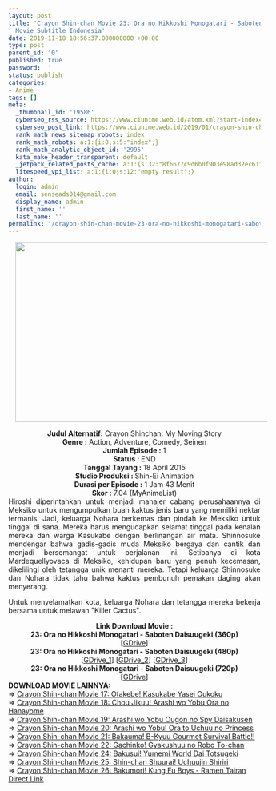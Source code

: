 ```yaml
---
layout: post
title: 'Crayon Shin-chan Movie 23: Ora no Hikkoshi Monogatari - Saboten Daisuugeki
  Movie Subtitle Indonesia'
date: 2019-11-18 18:56:37.000000000 +00:00
type: post
parent_id: '0'
published: true
password: ''
status: publish
categories:
- Anime
tags: []
meta:
  _thumbnail_id: '19586'
  cyberseo_rss_source: https://www.ciunime.web.id/atom.xml?start-index=2401&max-results=150
  cyberseo_post_link: https://www.ciunime.web.id/2019/01/crayon-shin-chan-movie-23-ora-no.html
  rank_math_news_sitemap_robots: index
  rank_math_robots: a:1:{i:0;s:5:"index";}
  rank_math_analytic_object_id: '2995'
  kata_make_header_transparent: default
  _jetpack_related_posts_cache: a:1:{s:32:"8f6677c9d6b0f903e98ad32ec61f8deb";a:2:{s:7:"expires";i:1657096941;s:7:"payload";a:0:{}}}
  litespeed_vpi_list: a:1:{i:0;s:12:"empty result";}
author:
  login: admin
  email: senseads014@gmail.com
  display_name: admin
  first_name: ''
  last_name: ''
permalink: "/crayon-shin-chan-movie-23-ora-no-hikkoshi-monogatari-saboten-daisuugeki-movie-subtitle-indonesia/"
---
```

<div class="separator" style="clear: both; text-align: center;"><a href="https://1.bp.blogspot.com/-kfl0h1IBOa0/XEiWnLWV6nI/AAAAAAAAIFk/kWQt35-p5ro_LaBmIq1p1pDTpN3LYVA7ACPcBGAYYCw/s1600/Crayon%2BShin-chan%2BMovie%2B23%2B-%2BOra%2Bno%2BHikkoshi%2BMonogatari%2B-%2BSaboten%2BDaisuugeki.jpg" imageanchor="1" style="margin-left: 1em; margin-right: 1em;"><img border="0" data-original-height="720" data-original-width="1280" height="360" src="{{ site.baseurl }}/assets/2019/11/Crayon%2BShin-chan%2BMovie%2B23%2B-%2BOra%2Bno%2BHikkoshi%2BMonogatari%2B-%2BSaboten%2BDaisuugeki.jpg" width="640" /></a></div>
<p>
<div style="text-align: center;"><b>Judul</b><b><b>&nbsp;Alternatif</b>:</b> Crayon Shinchan: My Moving Story</div>
<div style="text-align: center;"><b><b>Genre :</b></b> Action, Adventure, Comedy, Seinen</div>
<div style="text-align: center;"><b>Jumlah Episode :</b> 1<br /><b>Status :&nbsp;</b>END<br /><b>Tanggal Tayang :</b> 18 April 2015<br /><b>Studio Produksi : </b>Shin-Ei Animation<br /><b>Durasi per Episode :</b> 1 Jam 43 Menit</div>
<div style="text-align: center;"><b>Skor :</b> 7.04 (MyAnimeList)</div>
<div style="text-align: center;"></div>
<div style="text-align: justify;">Hiroshi diperintahkan untuk menjadi manajer cabang perusahaannya di Meksiko untuk mengumpulkan buah kaktus jenis baru yang memiliki nektar termanis. Jadi, keluarga Nohara berkemas dan pindah ke Meksiko untuk tinggal di sana. Mereka harus mengucapkan selamat tinggal pada kenalan mereka dan warga Kasukabe dengan berlinangan air mata. Shinnosuke mendengar bahwa gadis-gadis muda Meksiko bergaya dan cantik dan menjadi bersemangat untuk perjalanan ini. Setibanya di kota Mardequellyovaca di Meksiko, kehidupan baru yang penuh kecemasan, dikelilingi oleh tetangga unik menanti mereka. Tetapi keluarga Shinnosuke dan Nohara tidak tahu bahwa kaktus pembunuh pemakan daging akan menyerang.</p>
<p>Untuk menyelamatkan kota, keluarga Nohara dan tetangga mereka bekerja bersama untuk melawan "Killer Cactus".</p></div>
<div style="text-align: justify;"></div>
<div style="text-align: justify;"></div>
<div style="text-align: center;"><b>Link Download Movie :</b></div>
<div style="text-align: center;"></div>
<div style="text-align: center;"><b>23: Ora no Hikkoshi Monogatari - Saboten Daisuugeki (360p)</b></div>
<div style="text-align: center;">[<a href="https://drive.google.com/uc?export=download&amp;id=1gqi5fXOFYIo2AW3tDDV1p2sg2S_-cOZo" target="_blank" rel="noopener">GDrive</a>]</div>
<div style="text-align: center;"></div>
<div style="text-align: center;"><b>23: Ora no Hikkoshi Monogatari - Saboten Daisuugeki (480p)</b></div>
<div style="text-align: center;">[<a href="https://drive.google.com/uc?id=1SCZV4FRqxiioLEm0wB58aC8WiPW7YUbn" target="_blank" rel="noopener">GDrive_1</a>] [<a href="https://drive.google.com/uc?id=1elRF-3kgCg1Vg5W5vd9QRs3bUozMRNB4" target="_blank" rel="noopener">GDrive_2</a>] [<a href="https://drive.google.com/uc?export=download&amp;id=1HDWA5djy6b4i9R51s9cTjkYIT9wctgj0" target="_blank" rel="noopener">GDrive_3</a>]</div>
<div style="text-align: center;">
<div style="text-align: center;"><b>23: Ora no Hikkoshi Monogatari - Saboten Daisuugeki (720p)</b></div>
<div style="text-align: center;">[<a href="https://drive.google.com/uc?export=download&amp;id=11r0fi6bfmwAHyVyU-QyronMUehOYCAuB" target="_blank" rel="noopener">GDrive</a>]
<div style="text-align: left;">
<div style="text-align: left;"></div>
<div style="text-align: left;"><b>DOWNLOAD MOVIE LAINNYA:</b></div>
<div style="text-align: left;">=&gt;&nbsp;<a href="https://www.ciunime.web.id/2019/01/crayon-shin-chan-movie-17-otakebe.html" target="_blank" rel="noopener">Crayon Shin-chan Movie 17: Otakebe! Kasukabe Yasei Oukoku</a></div>
<div style="text-align: left;">=&gt;&nbsp;<a href="https://www.ciunime.web.id/2019/08/crayon-shin-chan-movie-18-chou-jikuu.html" target="_blank" rel="noopener">Crayon Shin-chan Movie 18: Chou Jikuu! Arashi wo Yobu Ora no Hanayome</a></div>
<div style="text-align: left;">=&gt;&nbsp;<a href="https://www.ciunime.web.id/2019/01/crayon-shin-chan-movie-19-arashi-wo.html" target="_blank" rel="noopener">Crayon Shin-chan Movie 19: Arashi wo Yobu Ougon no Spy Daisakusen</a></div>
<div style="text-align: left;">=&gt;&nbsp;<a href="https://www.ciunime.web.id/2019/01/crayon-shin-chan-movie-20-arashi-wo.html" target="_blank" rel="noopener">Crayon Shin-chan Movie 20: Arashi wo Yobu! Ora to Uchuu no Princess</a></div>
<div style="text-align: left;">=&gt;&nbsp;<a href="https://www.ciunime.web.id/2019/08/crayon-shin-chan-movie-21-bakauma-b.html" target="_blank" rel="noopener">Crayon Shin-chan Movie 21: Bakauma! B-Kyuu Gourmet Survival Battle!!</a></div>
<div style="text-align: left;">=&gt;&nbsp;<a href="https://www.ciunime.web.id/2019/08/crayon-shin-chan-movie-22-gachinko.html" target="_blank" rel="noopener">Crayon Shin-chan Movie 22: Gachinko! Gyakushuu no Robo To-chan</a></div>
<div style="text-align: left;">=&gt;&nbsp;<a href="https://www.ciunime.web.id/2019/01/crayon-shin-chan-movie-24-bakusui.html" target="_blank" rel="noopener">Crayon Shin-chan Movie 24: Bakusui! Yumemi World Dai Totsugeki</a></div>
<div style="text-align: left;">=&gt;&nbsp;<a href="https://www.ciunime.web.id/2019/01/crayon-shin-chan-movie-25-shin-chan.html" target="_blank" rel="noopener">Crayon Shin-chan Movie 25: Shin-chan Shuurai! Uchuujin Shiriri</a></div>
<div style="text-align: left;">=&gt;&nbsp;<a href="https://www.ciunime.web.id/2019/08/crayon-shin-chan-movie-26-bakumori-kung.html" target="_blank" rel="noopener">Crayon Shin-chan Movie 26: Bakumori! Kung Fu Boys - Ramen Tairan</a></div>
<div style="text-align: left;"></div>
</div>
</div>
</div>
<link rel="stylesheet" href="https://cdnjs.cloudflare.com/ajax/libs/font-awesome/4.7.0/css/font-awesome.min.css" />
<div class="divbtn"> <a href="https://handymansurrender.com/fihup8buzv?key=94550f7ce39444073321dde3b8782f97" class="btn"><i class="fa fa-download"></i> Direct Link</a> </div>
